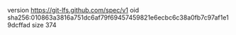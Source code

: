 version https://git-lfs.github.com/spec/v1
oid sha256:010863a3816a751dc6af79f69457459821e6ecbc6c38a0fb7c97af1e19dcffad
size 374
